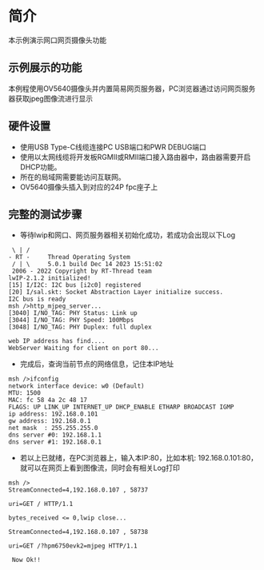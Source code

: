 # 简介

本示例演示网口网页摄像头功能

## 示例展示的功能

本例程使用OV5640摄像头并内置简易网页服务器，PC浏览器通过访问网页服务器获取jpeg图像流进行显示

## 硬件设置
* 使用USB Type-C线缆连接PC USB端口和PWR DEBUG端口
* 使用以太网线缆将开发板RGMII或RMII端口接入路由器中，路由器需要开启DHCP功能。
* 所在的局域网需要能访问互联网。
* OV5640摄像头插入到对应的24P fpc座子上

## 完整的测试步骤

- 等待lwip和网口、网页服务器相关初始化成功，若成功会出现以下Log

```console
 \ | /
- RT -     Thread Operating System
 / | \     5.0.1 build Dec 14 2023 15:51:02
 2006 - 2022 Copyright by RT-Thread team
lwIP-2.1.2 initialized!
[15] I/I2C: I2C bus [i2c0] registered
[20] I/sal.skt: Socket Abstraction Layer initialize success.
I2C bus is ready
msh />http_mjpeg_server...
[3040] I/NO_TAG: PHY Status: Link up
[3044] I/NO_TAG: PHY Speed: 100Mbps
[3048] I/NO_TAG: PHY Duplex: full duplex

web IP address has find....
WebServer Waiting for client on port 80...

```

- 完成后，查询当前节点的网络信息，记住本IP地址

```console
msh />ifconfig
network interface device: w0 (Default)
MTU: 1500
MAC: fc 58 4a 2c 48 17
FLAGS: UP LINK_UP INTERNET_UP DHCP_ENABLE ETHARP BROADCAST IGMP
ip address: 192.168.0.101
gw address: 192.168.0.1
net mask  : 255.255.255.0
dns server #0: 192.168.1.1
dns server #1: 192.168.0.1
```

- 若以上已就绪，在PC浏览器上，输入本IP:80，比如本机: 192.168.0.101:80， 就可以在网页上看到图像流，同时会有相关Log打印

```console
msh />
StreamConnected=4,192.168.0.107 , 58737

uri=GET / HTTP/1.1

bytes_received <= 0,lwip close...

StreamConnected=4,192.168.0.107 , 58738

uri=GET /?hpm6750evk2=mjpeg HTTP/1.1

 Now Ok!!

```


